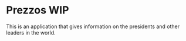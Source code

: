 # Prezzos WIP

This is an application that gives information on the presidents and other leaders in the world. 
